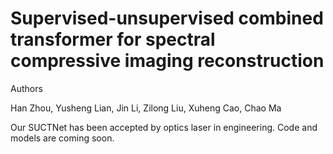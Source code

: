 # Supervised-unsupervised combined transformer for spectral compressive imaging reconstruction

Authors

Han Zhou, Yusheng Lian, Jin Li, Zilong Liu, Xuheng Cao, Chao Ma

Our SUCTNet has been accepted by optics laser in engineering. Code and models are coming soon.
